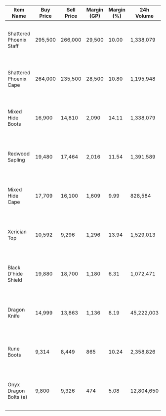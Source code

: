 | Item Name              | Buy Price | Sell Price | Margin (GP) | Margin (%) | 24h Volume | Trend    | Last Updated                          |
|------------------------|-----------|------------|-------------|------------|------------|----------|---------------------------------------|
| Shattered Phoenix Staff | 295,500   | 266,000    | 29,500      | 10.00      | 1,338,079  | Decreasing | 2025-08-06T21:41:38Z (Buy) / 2025-08-06T21:40:30Z (Sell) |
| Shattered Phoenix Cape  | 264,000   | 235,500    | 28,500      | 10.80      | 1,195,948  | Increasing | 2025-08-06T21:42:05Z (Buy) / 2025-08-06T21:38:50Z (Sell) |
| Mixed Hide Boots        | 16,900    | 14,810     | 2,090       | 14.11      | 1,338,079  | Decreasing | 2025-08-06T21:41:38Z (Buy) / 2025-08-06T21:40:30Z (Sell) |
| Redwood Sapling         | 19,480    | 17,464     | 2,016       | 11.54      | 1,391,589  | Increasing | 2025-08-06T21:40:28Z (Buy) / 2025-08-06T21:37:18Z (Sell) |
| Mixed Hide Cape         | 17,709    | 16,100     | 1,609       | 9.99       | 828,584    | Increasing | 2025-08-06T21:42:05Z (Buy) / 2025-08-06T21:38:50Z (Sell) |
| Xerician Top            | 10,592    | 9,296      | 1,296       | 13.94      | 1,529,013  | Decreasing | 2025-08-06T21:39:45Z (Buy) / 2025-08-06T21:40:14Z (Sell) |
| Black D'hide Shield     | 19,880    | 18,700     | 1,180       | 6.31       | 1,072,471  | Decreasing | 2025-08-06T21:41:59Z (Buy) / 2025-08-06T21:37:56Z (Sell) |
| Dragon Knife            | 14,999    | 13,863     | 1,136       | 8.19       | 45,222,003 | Increasing | 2025-08-06T21:41:07Z (Buy) / 2025-08-06T21:41:58Z (Sell) |
| Rune Boots              | 9,314     | 8,449      | 865         | 10.24      | 2,358,826  | Increasing | 2025-08-06T21:40:05Z (Buy) / 2025-08-06T21:41:58Z (Sell) |
| Onyx Dragon Bolts (e)   | 9,800     | 9,326      | 474         | 5.08       | 12,804,650 | Increasing | 2025-08-06T21:42:00Z (Buy) / 2025-08-06T21:42:05Z (Sell) |
